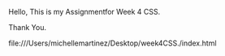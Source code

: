 Hello, 
This is my Assignmentfor Week 4 CSS.

Thank You.

file:///Users/michellemartinez/Desktop/week4CSS./index.html

